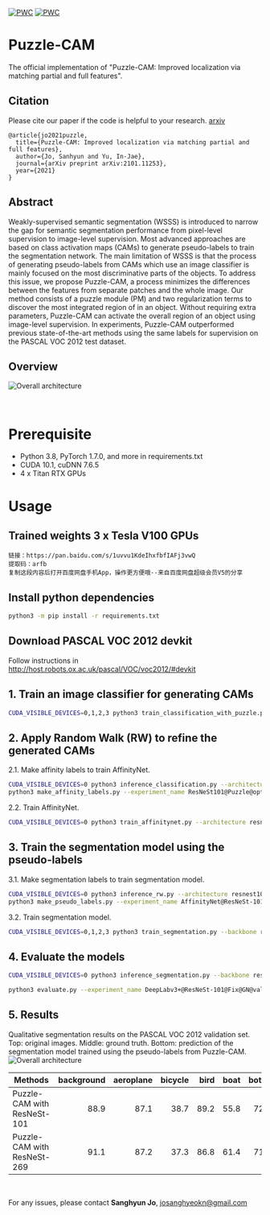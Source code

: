 [![PWC](https://img.shields.io/endpoint.svg?url=https://paperswithcode.com/badge/puzzle-cam-improved-localization-via-matching/weakly-supervised-semantic-segmentation-on)](https://paperswithcode.com/sota/weakly-supervised-semantic-segmentation-on?p=puzzle-cam-improved-localization-via-matching)
[![PWC](https://img.shields.io/endpoint.svg?url=https://paperswithcode.com/badge/puzzle-cam-improved-localization-via-matching/weakly-supervised-semantic-segmentation-on-1)](https://paperswithcode.com/sota/weakly-supervised-semantic-segmentation-on-1?p=puzzle-cam-improved-localization-via-matching)

# Puzzle-CAM
The official implementation of "Puzzle-CAM: Improved localization via matching partial and full features".

## Citation
Please cite our paper if the code is helpful to your research. [arxiv](https://arxiv.org/abs/2101.11253)
```
@article{jo2021puzzle,
  title={Puzzle-CAM: Improved localization via matching partial and full features},
  author={Jo, Sanhyun and Yu, In-Jae},
  journal={arXiv preprint arXiv:2101.11253},
  year={2021}
}
```

## Abstract
Weakly-supervised semantic segmentation (WSSS) is introduced to narrow the gap for semantic segmentation performance from pixel-level supervision to image-level supervision.
Most advanced approaches are based on class activation maps (CAMs) to generate pseudo-labels to train the segmentation network.
The main limitation of WSSS is that the process of generating pseudo-labels from CAMs which use an image classifier is mainly focused on the most discriminative parts of the objects.
To address this issue, we propose Puzzle-CAM, a process minimizes the differences between the features from separate patches and the whole image.
Our method consists of a puzzle module (PM) and two regularization terms to discover the most integrated region of in an object.
Without requiring extra parameters, Puzzle-CAM can activate the overall region of an object using image-level supervision.
In experiments, Puzzle-CAM outperformed previous state-of-the-art methods using the same labels for supervision on the PASCAL VOC 2012 test dataset.

## Overview
![Overall architecture](./res/figure_2.PNG)

<br>

# Prerequisite
- Python 3.8, PyTorch 1.7.0, and more in requirements.txt
- CUDA 10.1, cuDNN 7.6.5
- 4 x Titan RTX GPUs

# Usage
## Trained weights 3 x Tesla V100 GPUs
```
链接：https://pan.baidu.com/s/1uvvu1KdeIhxfbfIAFj3vwQ 
提取码：arfb 
复制这段内容后打开百度网盘手机App，操作更方便哦--来自百度网盘超级会员V5的分享
```

## Install python dependencies
```bash
python3 -m pip install -r requirements.txt
```

## Download PASCAL VOC 2012 devkit
Follow instructions in http://host.robots.ox.ac.uk/pascal/VOC/voc2012/#devkit

## 1. Train an image classifier for generating CAMs
```bash
CUDA_VISIBLE_DEVICES=0,1,2,3 python3 train_classification_with_puzzle.py --architecture resnest101 --re_loss_option masking --re_loss L1_Loss --alpha_schedule 0.50 --alpha 4.00 --tag ResNeSt101@Puzzle@optimal --data_dir $your_dir
```

## 2. Apply Random Walk (RW) to refine the generated CAMs
2.1. Make affinity labels to train AffinityNet.
```bash
CUDA_VISIBLE_DEVICES=0 python3 inference_classification.py --architecture resnest101 --tag ResNeSt101@Puzzle@optimal --domain train_aug --data_dir $your_dir
python3 make_affinity_labels.py --experiment_name ResNeSt101@Puzzle@optimal@train@scale=0.5,1.0,1.5,2.0 --domain train_aug --fg_threshold 0.40 --bg_threshold 0.10 --data_dir $your_dir
```

2.2. Train AffinityNet.
```bash
CUDA_VISIBLE_DEVICES=0 python3 train_affinitynet.py --architecture resnest101 --tag AffinityNet@ResNeSt-101@Puzzle --label_name ResNeSt101@Puzzle@optimal@train@scale=0.5,1.0,1.5,2.0@aff_fg=0.40_bg=0.10 --data_dir $your_dir
```

## 3. Train the segmentation model using the pseudo-labels
3.1. Make segmentation labels to train segmentation model.
```bash
CUDA_VISIBLE_DEVICES=0 python3 inference_rw.py --architecture resnest101 --model_name AffinityNet@ResNeSt-101@Puzzle --cam_dir ResNeSt101@Puzzle@optimal@train@scale=0.5,1.0,1.5,2.0 --domain train_aug --data_dir $your_dir
python3 make_pseudo_labels.py --experiment_name AffinityNet@ResNeSt-101@Puzzle@train@beta=10@exp_times=8@rw --domain train_aug --threshold 0.35 --crf_iteration 1 --data_dir $your_dir
```

3.2. Train segmentation model.
```bash
CUDA_VISIBLE_DEVICES=0,1,2,3 python3 train_segmentation.py --backbone resnest101 --mode fix --use_gn True --tag DeepLabv3+@ResNeSt-101@Fix@GN --label_name AffinityNet@ResNeSt-101@Puzzle@train@beta=10@exp_times=8@rw@crf=1 --data_dir $your_dir
```

## 4. Evaluate the models
```bash
CUDA_VISIBLE_DEVICES=0 python3 inference_segmentation.py --backbone resnest101 --mode fix --use_gn True --tag DeepLabv3+@ResNeSt-101@Fix@GN --scale 0.5,1.0,1.5,2.0 --iteration 10

python3 evaluate.py --experiment_name DeepLabv3+@ResNeSt-101@Fix@GN@val@scale=0.5,1.0,1.5,2.0@iteration=10 --domain val --data_dir $your_dir/SegmentationClass
```

## 5. Results
Qualitative segmentation results on the PASCAL VOC 2012 validation set. 
Top: original images. Middle: ground truth. Bottom: prediction of the segmentation model trained using the pseudo-labels from Puzzle-CAM.
![Overall architecture](./res/results.PNG)

| Methods | background | aeroplane | bicycle | bird | boat | bottle | bus | car | cat | chair | cow | diningtable | dog | horse | motorbike | person | pottedplant | sheep | sofa | train | tvmonitor | mIoU |
|---|---:|---:|---:|---:|---:|---:|---:|---:|---:|---:|---:|---:|---:|---:|---:|---:|---:|---:|---:|---:|---:|---:|
| Puzzle-CAM with ResNeSt-101 |88.9 | 87.1 | 38.7 | 89.2 | 55.8 | 72.8 | 89.8 | 78.9 | 91.3 | 26.8 | 84.4 | 40.3 | 88.9 | 81.9 | 83.1 | 34.0 | 60.1 | 83.6 | 47.3 | 59.6 | 38.8 | 67.7 |
| Puzzle-CAM with ResNeSt-269 | 91.1 | 87.2 | 37.3 | 86.8 | 61.4 | 71.2 | 92.2 | 86.2 | 91.8 | 28.6 | 85.0 | 64.1 | 91.8 | 82.0 | 82.5 | 70.7 | 69.4 | 87.7 | 45.4 | 67.0 | 37.7 | 72.2 |

<br>

For any issues, please contact <b>Sanghyun Jo</b>, josanghyeokn@gmail.com

